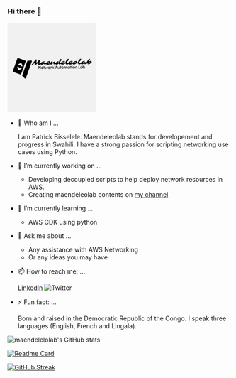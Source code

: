 ### Hi there 👋

<img src="/images/banner.png" width=200>

- 💬 Who am I ...

	I am Patrick Bisselele.
	Maendeleolab stands for developement and progress in Swahili.
	I have a strong passion for scripting networking use cases using Python.

- 🔭 I’m currently working on ...
	- Developing decoupled scripts to help deploy network resources in AWS.
	- Creating maendeleolab contents on [my channel](https://www.youtube.com/channel/UCIv32b8ri2-AmoUZI5wolfA)

- 🌱 I’m currently learning ...
	- AWS CDK using python

- 💬 Ask me about ...
	- Any assistance with AWS Networking
	- Or any ideas you may have

- 📫 How to reach me: ...

	[LinkedIn](www.linkedin.com/in/patrick-bisselele) ![Twitter](https://img.shields.io/twitter/follow/maendeleolab?style=social)

- ⚡ Fun fact: ...

	Born and raised in the Democratic Republic of the Congo.
	I speak three languages (English, French and Lingala).


![maendelelolab's GitHub stats](https://github-readme-stats.vercel.app/api?username=maendeleolab&count_private=true&show_icons=true&theme=highcontrast)

[![Readme Card](https://github-readme-stats.vercel.app/api/pin/?username=maendeleolab&repo=maendeleolab)](https://github.com/maendeleolab/maendeleolab)

[![GitHub Streak](https://github-readme-streak-stats.herokuapp.com?user=maendeleolab&theme=highcontrast)](https://git.io/streak-stats)


